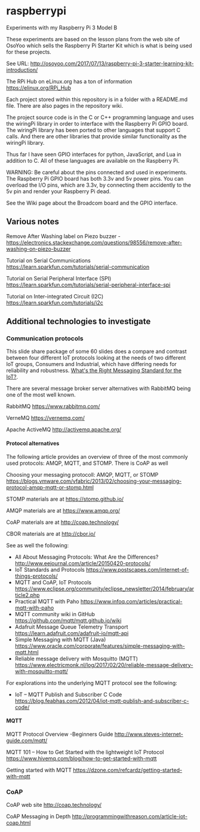 # raspberrypi
Experiments with my Raspberry Pi 3 Model B

These experiments are based on the lesson plans from the web site of
OsoYoo which sells the Raspberry Pi Starter Kit which is what is
being used for these projects.

See URL:
  http://osoyoo.com/2017/07/13/raspberry-pi-3-starter-learning-kit-introduction/ 

The RPi Hub on eLinux.org has a ton of information https://elinux.org/RPi_Hub

Each project stored within this repository is in a folder with a README.md file. There are also pages in the repository wiki.

The project source code is in the C or C++ programming language and uses the wiringPi library in order to interface with the Raspberry Pi GPIO board. The wiringPi library has been ported to other languages that support C calls. And there are other libraries that provide
similar functionality as the wiringPi library.

Thus far I have seen GPIO interfaces for python, JavaScript, and Lua in addition to C. All of these languages are available on the Raspberry Pi.

WARNING: Be careful about the pins connected and used in experiments. The Raspberry Pi GPIO board has both 3.3v and 5v power pins. You can overload the I/O pins, which are 3.3v, by connecting them accidently to the 5v pin and render your Raspberry Pi dead.

See the Wiki page about the Broadcom board and the GPIO interface.

## Various notes

Remove After Washing label on Piezo buzzer - https://electronics.stackexchange.com/questions/98556/remove-after-washing-on-piezo-buzzer

Tutorial on Serial Communications https://learn.sparkfun.com/tutorials/serial-communication

Tutorial on Serial Peripheral Interface (SPI) https://learn.sparkfun.com/tutorials/serial-peripheral-interface-spi

Tutorial on Inter-integrated Circuit (I2C) https://learn.sparkfun.com/tutorials/i2c

## Additional technologies to investigate

### Communication protocols

This slide share package of some 60 slides does a compare and contrast between four different IoT protocols
looking at the needs of two different IoT groups, Consumers and Industrial, which have differing needs
for reliability and robustness. [What's the Right Messaging Standard for the IoT?](https://www.slideshare.net/Angelo.Corsaro/whats-the-right-messaging-standard-for-the-iot).

There are several message broker server alternatives with RabbitMQ being one of the most well known.

RabbitMQ https://www.rabbitmq.com/

VerneMQ https://vernemq.com/

Apache ActiveMQ http://activemq.apache.org/

#### Protocol alternatives

The following article provides an overview of three of the most commonly used
protocols: AMQP, MQTT, and STOMP. There is CoAP as well

Choosing your messaging protocoll: AMQP, MQTT, or STOMP
https://blogs.vmware.com/vfabric/2013/02/choosing-your-messaging-protocol-amqp-mqtt-or-stomp.html

STOMP materials are at https://stomp.github.io/

AMQP materials are at https://www.amqp.org/

CoAP materials are at http://coap.technology/

CBOR materials are at http://cbor.io/

See as well the following:

 - All About Messaging Protocols: What Are the Differences? http://www.eejournal.com/article/20150420-protocols/
 - IoT Standards and Protocols https://www.postscapes.com/internet-of-things-protocols/
 - MQTT and CoAP, IoT Protocols https://www.eclipse.org/community/eclipse_newsletter/2014/february/article2.php
 - Practical MQTT with Paho https://www.infoq.com/articles/practical-mqtt-with-paho
 - MQTT community wiki in GitHub https://github.com/mqtt/mqtt.github.io/wiki
 - Adafruit Message Queue Telemetry Transport https://learn.adafruit.com/adafruit-io/mqtt-api
 - Simple Messaging with MQTT (Java) https://www.oracle.com/corporate/features/simple-messaging-with-mqtt.html
 - Reliable message delivery with Mosquitto (MQTT) https://www.electricmonk.nl/log/2017/02/20/reliable-message-delivery-with-mosquitto-mqtt/
 
 For explorations into the underlying MQTT protocol see the following:
  - IoT – MQTT Publish and Subscriber C Code https://blog.feabhas.com/2012/04/iot-mqtt-publish-and-subscriber-c-code/

#### MQTT

MQTT Protocol Overview -Beginners Guide http://www.steves-internet-guide.com/mqtt/

MQTT 101 – How to Get Started with the lightweight IoT Protocol https://www.hivemq.com/blog/how-to-get-started-with-mqtt

Getting started with MQTT https://dzone.com/refcardz/getting-started-with-mqtt

### CoAP

CoAP web site http://coap.technology/

CoAP Messaging in Depth http://programmingwithreason.com/article-iot-coap.html
